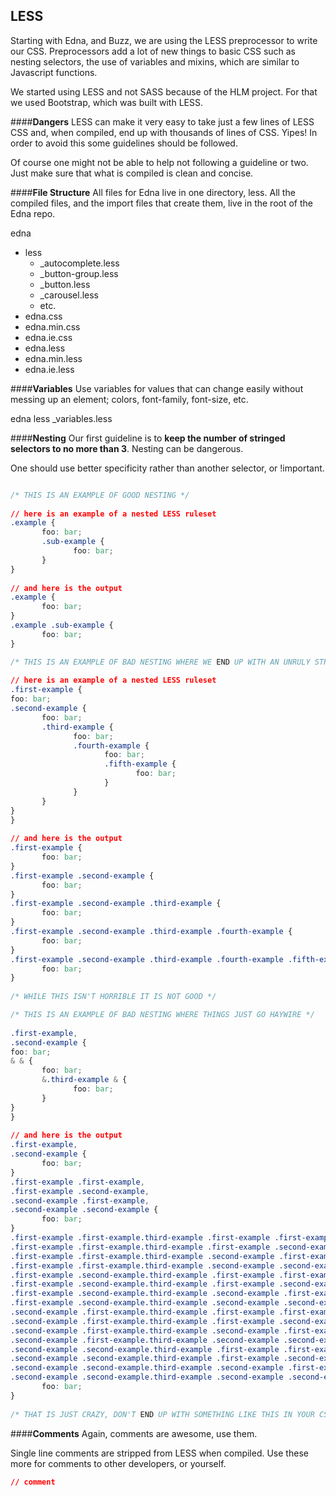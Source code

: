 **LESS**
---

Starting with Edna, and Buzz, we are using the LESS preprocessor to write our CSS. Preprocessors add a lot of new things to basic CSS such as nesting selectors, the use of variables and mixins, which are similar to Javascript functions.

We started using LESS and not SASS because of the HLM project. For that we used Bootstrap, which was built with LESS.

####**Dangers**
LESS can make it very easy to take just a few lines of LESS CSS and, when compiled, end up with thousands of lines of CSS. Yipes! In order to avoid this some guidelines should be followed.

Of course one might not be able to help not following a guideline or two. Just make sure that what is compiled is clean and concise.

####**File Structure**
All files for Edna live in one directory, less. All the compiled files, and the import files that create them, live in the root of the Edna repo.

edna

 - less
     - _autocomplete.less
     - _button-group.less
     - _button.less
     - _carousel.less
     - etc.
 - edna.css
 - edna.min.css
 - edna.ie.css
 - edna.less
 - edna.min.less
 - edna.ie.less

####**Variables**
Use variables for values that can change easily without messing up an element; colors, font-family, font-size, etc.

edna
       less
       _variables.less

####**Nesting**
Our first guideline is to **keep the number of stringed selectors to no more than 3**. Nesting can be dangerous.

One should use better specificity rather than another selector, or !important.

```CSS

/* THIS IS AN EXAMPLE OF GOOD NESTING */
 
// here is an example of a nested LESS ruleset
.example {
       foo: bar;
       .sub-example {
              foo: bar;
       }
}
 
// and here is the output
.example {
       foo: bar;
}
.example .sub-example {
       foo: bar;
}

```

```CSS
/* THIS IS AN EXAMPLE OF BAD NESTING WHERE WE END UP WITH AN UNRULY STRING OF SELECTORS */
 
// here is an example of a nested LESS ruleset
.first-example {
foo: bar;
.second-example {
       foo: bar;
       .third-example {
              foo: bar;
              .fourth-example {
                     foo: bar;
                     .fifth-example {
                            foo: bar;
                     }
              }
       }
}
}
 
// and here is the output
.first-example {
       foo: bar;
}
.first-example .second-example {
       foo: bar;
}
.first-example .second-example .third-example {
       foo: bar;
}
.first-example .second-example .third-example .fourth-example {
       foo: bar;
}
.first-example .second-example .third-example .fourth-example .fifth-example {
       foo: bar;
}
 
/* WHILE THIS ISN'T HORRIBLE IT IS NOT GOOD */
```

```CSS
/* THIS IS AN EXAMPLE OF BAD NESTING WHERE THINGS JUST GO HAYWIRE */
 
.first-example,
.second-example {
foo: bar;
& & {
       foo: bar;
       &.third-example & {
              foo: bar;
       }
}
}
 
// and here is the output
.first-example,
.second-example {
       foo: bar;
}
.first-example .first-example,
.first-example .second-example,
.second-example .first-example,
.second-example .second-example {
       foo: bar;
}
.first-example .first-example.third-example .first-example .first-example,
.first-example .first-example.third-example .first-example .second-example,
.first-example .first-example.third-example .second-example .first-example,
.first-example .first-example.third-example .second-example .second-example,
.first-example .second-example.third-example .first-example .first-example,
.first-example .second-example.third-example .first-example .second-example,
.first-example .second-example.third-example .second-example .first-example,
.first-example .second-example.third-example .second-example .second-example,
.second-example .first-example.third-example .first-example .first-example,
.second-example .first-example.third-example .first-example .second-example,
.second-example .first-example.third-example .second-example .first-example,
.second-example .first-example.third-example .second-example .second-example,
.second-example .second-example.third-example .first-example .first-example,
.second-example .second-example.third-example .first-example .second-example,
.second-example .second-example.third-example .second-example .first-example,
.second-example .second-example.third-example .second-example .second-example {
       foo: bar;
}
 
/* THAT IS JUST CRAZY, DON'T END UP WITH SOMETHING LIKE THIS IN YOUR CSS */
```


####**Comments**
Again, comments are awesome, use them.

Single line comments are stripped from LESS when compiled. Use these more for comments to other developers, or yourself.

```CSS
// comment
```